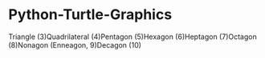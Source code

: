 # Python-Turtle-Graphics
Triangle (3)Quadrilateral (4)Pentagon (5)Hexagon (6)Heptagon (7)Octagon (8)Nonagon (Enneagon, 9)Decagon (10)
